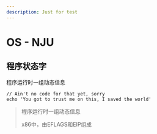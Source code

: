 ```yaml
---
description: Just for test
---
```


# OS - NJU

## 程序状态字

程序运行时一组动态信息

```
// Ain't no code for that yet, sorry
echo 'You got to trust me on this, I saved the world'
```

> 程序运行时一组动态信息
>
> x86中，由EFLAGS和EIP组成





